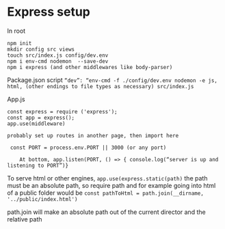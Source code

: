 # Express setup

In root

```
npm init
mkdir config src views
touch src/index.js config/dev.env
npm i env-cmd nodemon  --save-dev
npm i express (and other middlewares like body-parser)
```

Package.json script
`“dev”: “env-cmd -f ./config/dev.env nodemon -e js, html, (other endings to file types as necessary) src/index.js`

App.js

```
const express = require ('express');
const app = express();
app.use(middleware)

probably set up routes in another page, then import here

 const PORT = process.env.PORT || 3000 (or any port)

    At bottom, app.listen(PORT, () => { console.log(“server is up and listening to PORT”)}
```

To serve html or other engines, `app.use(express.static(path)`
the path must be an absolute path, so require path and for example going into html of a public folder would be
`const pathToHtml = path.join(__dirname, '../public/index.html')`

path.join will make an absolute path out of the current director and the relative path
